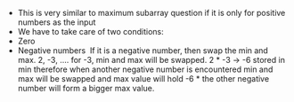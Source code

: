- This is very similar to maximum subarray question if it is only for positive numbers as the input
- We have to take care of two conditions:
- Zero
- Negative numbers
​
If it is a negative number, then swap the min and max.
2, -3, ....
for -3, min and max will be swapped. 2 * -3 -> -6 stored in min therefore when another negative number is encountered min and max will be swapped and max value will hold -6 * the other negative number will form a bigger max value.
​